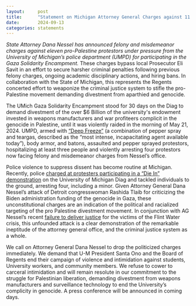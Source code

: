 ```yaml
---
layout:     post
title:      "Statement on Michigan Attorney General Charges against 11 Pro-Palestine Protesters"
date:       2024-09-13
categories: statements
---
```

*State Attorney Dana Nessel has announced
felony and misdemeanor charges against eleven pro-Palestine protestors under pressure
from the University of Michigan’s police department (UMPD) for participating in the Gaza
Solidarity Encampment.* These charges bypass local Prosecutor Eli Savit in an effort to secure
harsher criminal penalties following previous felony charges, ongoing academic disciplinary
actions, and hiring bans. In collaboration with the State of Michigan, this represents the Regents
concerted effort to weaponize the criminal justice system to stifle the pro-Palestine movement
demanding divestment from aparthied and genocide.

The UMich Gaza Solidarity Encampment stood for 30 days on the Diag to demand divestment of
the over $6 Billion of the university's endowment invested in weapons manufacturers and war
profiteers complicit in the genocide in Palestine, until it was violently raided in the morning of
May 21, 2024. UMPD, armed with [“Deep Freeze”](https://nwselfdefense.com/product/aerko-deep-freeze-pepper-spray-mk-9) (a combination of pepper spray and teargas,
described as the “most intense, incapacitating agent available today”), body armor, and batons,
assaulted and pepper sprayed protestors, hospitalizing at least three people and violently
arresting four protestors now facing felony and misdemeanor charges from Nessel’s office.

Police violence to suppress dissent has become routine at Michigan. Recently, police [charged at
protesters participating in a “Die In” demonstration](https://www.chronicle.com/article/the-university-of-michigans-assault-on-truth) on the University of Michigan Diag and
tackled individuals to the ground, arresting four, including a minor. Given Attorney General
Dana Nessel’s attack of Detroit congresswoman Rashida Tlaib for criticizing the Biden
administration funding of the genocide in Gaza, these unconstitutional charges are an indication
of the political and racialized targeting of the pro Palestine divestment movement. In conjunction
with AG Nessel’s recent [failure to deliver justice](https://www.detroitnews.com/story/news/local/michigan/2023/10/31/nessels-office-ends-flint-water-crisis-prosecutions-without-convictions/71393692007/) for the victims of the Flint Water crisis, this
unfounded attack is a clear demonstration of the remarkable ineptitude of the attorney general
office, and the criminal justice system as a whole.

We call on Attorney General Dana Nessel to drop the politicized charges immediately. We
demand that U-M President Santa Ono and the Board of Regents end their campaign of violence
and intimidation against students, University workers, and community members. We refuse to
cower to carceral intimidation and will remain resolute in our commitment to the struggle for
Palestinian liberation, demanding divestment from weapons manufacturers and surveillance
technology to end the University’s complicity in genocide.
A press conference will be announced in coming days.
